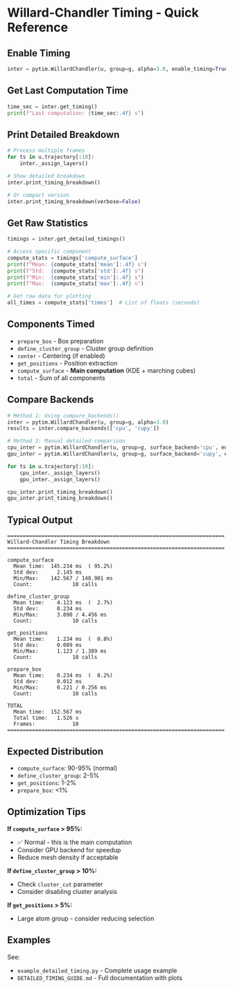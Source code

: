 # Willard-Chandler Timing - Quick Reference

## Enable Timing

```python
inter = pytim.WillardChandler(u, group=g, alpha=3.0, enable_timing=True)
```

## Get Last Computation Time

```python
time_sec = inter.get_timing()
print(f"Last computation: {time_sec:.4f} s")
```

## Print Detailed Breakdown

```python
# Process multiple frames
for ts in u.trajectory[:10]:
    inter._assign_layers()

# Show detailed breakdown
inter.print_timing_breakdown()

# Or compact version
inter.print_timing_breakdown(verbose=False)
```

## Get Raw Statistics

```python
timings = inter.get_detailed_timings()

# Access specific component
compute_stats = timings['compute_surface']
print(f"Mean: {compute_stats['mean']:.4f} s")
print(f"Std:  {compute_stats['std']:.4f} s")
print(f"Min:  {compute_stats['min']:.4f} s")
print(f"Max:  {compute_stats['max']:.4f} s")

# Get raw data for plotting
all_times = compute_stats['times']  # List of floats (seconds)
```

## Components Timed

- `prepare_box` - Box preparation
- `define_cluster_group` - Cluster group definition
- `center` - Centering (if enabled)
- `get_positions` - Position extraction
- `compute_surface` - **Main computation** (KDE + marching cubes)
- `total` - Sum of all components

## Compare Backends

```python
# Method 1: Using compare_backends()
inter = pytim.WillardChandler(u, group=g, alpha=3.0)
results = inter.compare_backends(['cpu', 'cupy'])

# Method 2: Manual detailed comparison
cpu_inter = pytim.WillardChandler(u, group=g, surface_backend='cpu', enable_timing=True)
gpu_inter = pytim.WillardChandler(u, group=g, surface_backend='cupy', enable_timing=True)

for ts in u.trajectory[:10]:
    cpu_inter._assign_layers()
    gpu_inter._assign_layers()

cpu_inter.print_timing_breakdown()
gpu_inter.print_timing_breakdown()
```

## Typical Output

```
======================================================================
Willard-Chandler Timing Breakdown
======================================================================

compute_surface
  Mean time:  145.234 ms  ( 95.2%)
  Std dev:      2.145 ms
  Min/Max:    142.567 / 148.901 ms
  Count:             10 calls

define_cluster_group
  Mean time:    4.123 ms  (  2.7%)
  Std dev:      0.234 ms
  Min/Max:      3.890 / 4.456 ms
  Count:             10 calls

get_positions
  Mean time:    1.234 ms  (  0.8%)
  Std dev:      0.089 ms
  Min/Max:      1.123 / 1.389 ms
  Count:             10 calls

prepare_box
  Mean time:    0.234 ms  (  0.2%)
  Std dev:      0.012 ms
  Min/Max:      0.221 / 0.256 ms
  Count:             10 calls

TOTAL
  Mean time:  152.567 ms
  Total time:   1.526 s
  Frames:            10
======================================================================
```

## Expected Distribution

- `compute_surface`: 90-95% (normal)
- `define_cluster_group`: 2-5%
- `get_positions`: 1-2%
- `prepare_box`: <1%

## Optimization Tips

**If `compute_surface` > 95%:**
- ✅ Normal - this is the main computation
- Consider GPU backend for speedup
- Reduce mesh density if acceptable

**If `define_cluster_group` > 10%:**
- Check `cluster_cut` parameter
- Consider disabling cluster analysis

**If `get_positions` > 5%:**
- Large atom group - consider reducing selection

## Examples

See:
- `example_detailed_timing.py` - Complete usage example
- `DETAILED_TIMING_GUIDE.md` - Full documentation with plots
